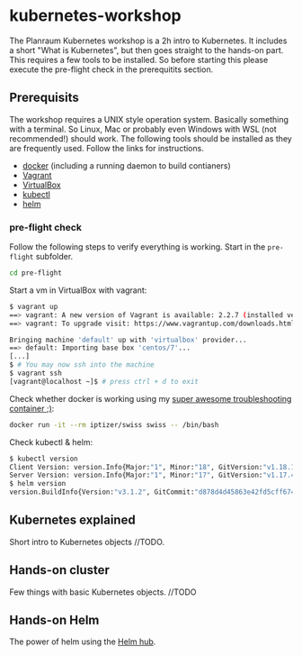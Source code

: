 # kubernetes-workshop

The Planraum Kubernetes workshop is a 2h intro to Kubernetes. It includes a short "What is Kubernetes", but then goes straight to the hands-on part. This requires a few tools to be installed. So before starting this please execute the pre-flight check in the prerequitits section.

## Prerequisits

The workshop requires a UNIX style operation system. Basically something with a terminal. So Linux, Mac or probably even Windows with WSL (not recommended!) should work. The following tools should be installed as they are frequently used. Follow the links for instructions.

* [docker](https://docs.docker.com/get-docker/) (including a running daemon to build contianers)
* [Vagrant](https://www.vagrantup.com/docs/installation/)
* [VirtualBox](https://www.virtualbox.org/wiki/Downloads)
* [kubectl](https://kubernetes.io/docs/tasks/tools/install-kubectl/)
* [helm](https://helm.sh/docs/intro/install/)

### pre-flight check

Follow the following steps to verify everything is working. Start in the `pre-flight` subfolder.

```sh
cd pre-flight
```

Start a vm in VirtualBox with vagrant:

```sh
$ vagrant up
==> vagrant: A new version of Vagrant is available: 2.2.7 (installed version: 2.2.6)!
==> vagrant: To upgrade visit: https://www.vagrantup.com/downloads.html

Bringing machine 'default' up with 'virtualbox' provider...
==> default: Importing base box 'centos/7'...
[...]
$ # You may now ssh into the machine
$ vagrant ssh
[vagrant@localhost ~]$ # press ctrl + d to exit
```

Check whether docker is working using my [super awesome troubleshooting container ;)](https://github.com/iptizer/swiss):

```sh
docker run -it --rm iptizer/swiss swiss -- /bin/bash
```

Check kubectl & helm:

```sh
$ kubectl version
Client Version: version.Info{Major:"1", Minor:"18", GitVersion:"v1.18.1", GitCommit:"7879fc12a63337efff607952a323df90cdc7a335", GitTreeState:"clean", BuildDate:"2020-04-10T21:53:58Z", GoVersion:"go1.14.2", Compiler:"gc", Platform:"darwin/amd64"}
Server Version: version.Info{Major:"1", Minor:"17", GitVersion:"v1.17.4", GitCommit:"8d8aa39598534325ad77120c120a22b3a990b5ea", GitTreeState:"clean", BuildDate:"2020-03-12T20:55:23Z", GoVersion:"go1.13.8", Compiler:"gc", Platform:"linux/amd64"}
$ helm version
version.BuildInfo{Version:"v3.1.2", GitCommit:"d878d4d45863e42fd5cff6743294a11d28a9abce", GitTreeState:"clean", GoVersion:"go1.13.8"}
```

## Kubernetes explained

Short intro to Kubernetes objects //TODO.

## Hands-on cluster

Few things with basic Kubernetes objects. //TODO

## Hands-on Helm

The power of helm using the [Helm hub](https://hub.helm.sh).
